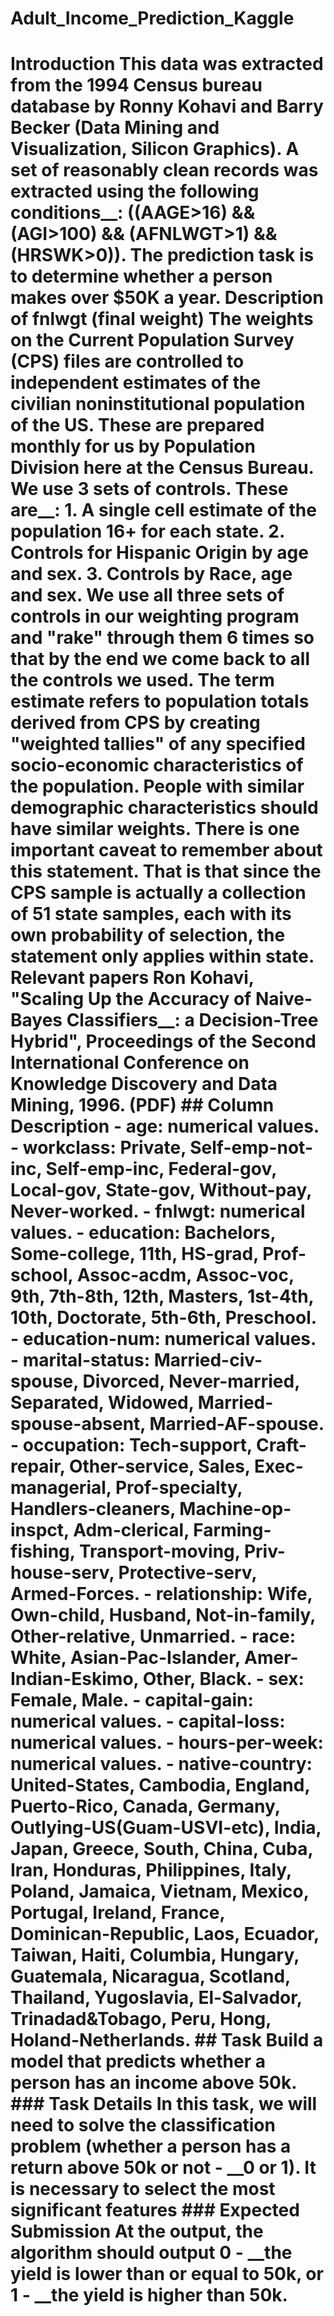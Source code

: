 # Adult_Income_Prediction_Kaggle
# Introduction  This data was extracted from the 1994 Census bureau database by Ronny Kohavi and Barry Becker (Data Mining and Visualization, Silicon Graphics). A set of reasonably clean records was extracted using the following conditions__: ((AAGE>16) &amp;&amp; (AGI>100) &amp;&amp; (AFNLWGT>1) &amp;&amp; (HRSWK>0)). The prediction task is to determine whether a person makes over $50K a year.  __Description of fnlwgt (final weight)__   The weights on the Current Population Survey (CPS) files are controlled to independent estimates of the civilian noninstitutional population of the US. These are prepared monthly for us by Population Division here at the Census Bureau. We use 3 sets of controls. These are__:  1. A single cell estimate of the population 16+ for each state.  2. Controls for Hispanic Origin by age and sex.  3. Controls by Race, age and sex.  We use all three sets of controls in our weighting program and "rake" through them 6 times so that by the end we come back to all the controls we used. The term estimate refers to population totals derived from CPS by creating "weighted tallies" of any specified socio-economic characteristics of the population. People with similar demographic characteristics should have similar weights. There is one important caveat to remember about this statement. That is that since the CPS sample is actually a collection of 51 state samples, each with its own probability of selection, the statement only applies within state.  Relevant papers Ron Kohavi, "Scaling Up the Accuracy of Naive-Bayes Classifiers__: a Decision-Tree Hybrid", Proceedings of the Second International Conference on Knowledge Discovery and Data Mining, 1996. (PDF)  ## Column Description  - ____age____: numerical values. - ____workclass____: Private, Self-emp-not-inc, Self-emp-inc, Federal-gov, Local-gov, State-gov, Without-pay, Never-worked.  - __fnlwgt__: numerical values. - __education__: Bachelors, Some-college, 11th, HS-grad, Prof-school, Assoc-acdm, Assoc-voc, 9th, 7th-8th, 12th, Masters, 1st-4th, 10th, Doctorate, 5th-6th, Preschool.  - __education-num__: numerical values. - __marital-status__: Married-civ-spouse, Divorced, Never-married, Separated, Widowed, Married-spouse-absent, Married-AF-spouse. - __occupation__: Tech-support, Craft-repair, Other-service, Sales, Exec-managerial, Prof-specialty, Handlers-cleaners, Machine-op-inspct, Adm-clerical, Farming-fishing, Transport-moving, Priv-house-serv, Protective-serv, Armed-Forces. - __relationship__: Wife, Own-child, Husband, Not-in-family, Other-relative, Unmarried. - __race__: White, Asian-Pac-Islander, Amer-Indian-Eskimo, Other, Black. - __sex__: Female, Male. - __capital-gain__: numerical values. - __capital-loss__: numerical values. - __hours-per-week__: numerical values. - __native-country__: United-States, Cambodia, England, Puerto-Rico, Canada, Germany, Outlying-US(Guam-USVI-etc), India, Japan, Greece, South, China, Cuba, Iran, Honduras, Philippines, Italy, Poland, Jamaica, Vietnam, Mexico, Portugal, Ireland, France, Dominican-Republic, Laos, Ecuador, Taiwan, Haiti, Columbia, Hungary, Guatemala, Nicaragua, Scotland, Thailand, Yugoslavia, El-Salvador, Trinadad&amp;Tobago, Peru, Hong, Holand-Netherlands.  ## Task  Build a model that predicts whether a person has an income above 50k.  ### Task Details In this task, we will need to solve the classification problem (whether a person has a return above 50k or not - __0 or 1). It is necessary to select the most significant features  ### Expected Submission At the output, the algorithm should output 0 - __the yield is lower than or equal to 50k, or 1 - __the yield is higher than 50k.
